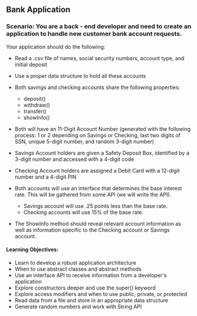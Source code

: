 ## Bank Application

### Scenario: You are a back - end developer and need to create an application to handle new customer bank account requests. 

Your application should do the following: 
- Read a .csv file of names, social security numbers, account type, and initial deposit
- Use a proper data structure to hold all these accounts
- Both savings and checking accounts share the following properties:
    - deposit()
    - withdraw()
    - transfer()
    - showInfo()

- Both will have an 11-Digit Account Number (generated with the following process: 1 or 2 depending on Savings or Checking, last two digits of SSN, unique 5-digit number, and random 3-digit number)
- Savings Account holders are given a Safety Deposit Box, identified by a 3-digit number and accessed with a 4-digit code
- Checking Account holders are assigned a Debit Card with a 12-digit number and a 4-digit PIN
- Both accounts will use an interface that determines the base interest rate. This will be gathered from some API (we will write the API).
    - Savings account will use .25 points less than the base rate.
    - Checking accounts will use 15% of the base rate.
- The ShowInfo method should reveal relevant account information as well as information specific to the Checking account or Savings account.

#### Learning Objectives: 

- Learn to develop a robust application architecture
- When to use abstract classes and abstract methods
- Use an interface API to receive information from a developer's application
- Explore constructors deeper and use the super() keyword
- Explore access modifiers and when to use public, private, or protected
- Read data from a file and store in an appropriate data structure
- Generate random numbers and work with String API

